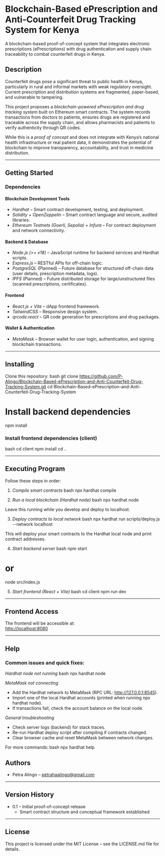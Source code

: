 # Blockchain-Based ePrescription and Anti-Counterfeit Drug Tracking System for Kenya

A blockchain-based proof-of-concept system that integrates electronic prescriptions (ePrescriptions) with drug authentication and supply chain traceability to combat counterfeit drugs in Kenya.

## Description

Counterfeit drugs pose a significant threat to public health in Kenya, particularly in rural and informal markets with weak regulatory oversight. Current prescription and distribution systems are fragmented, paper-based, and vulnerable to tampering.

This project proposes a *blockchain-powered ePrescription and drug tracking system* built on Ethereum smart contracts. The system records transactions from doctors to patients, ensures drugs are registered and traceable across the supply chain, and allows pharmacists and patients to verify authenticity through QR codes.

While this is a *proof of concept* and does not integrate with Kenya’s national health infrastructure or real patient data, it demonstrates the potential of blockchain to improve transparency, accountability, and trust in medicine distribution.

---

## Getting Started

### Dependencies

#### Blockchain Development Tools
- *Hardhat* – Smart contract development, testing, and deployment.
- *Solidity + OpenZeppelin* – Smart contract language and secure, audited libraries.
- *Ethereum Testnets (Goerli, Sepolia) + Infura* – For contract deployment and network connectivity.

#### Backend & Database
- *Node.js (>= v18)* – JavaScript runtime for backend services and Hardhat scripts.
- *Express.js* – RESTful APIs for off-chain logic.
- *PostgreSQL* (Planned) – Future database for structured off-chain data (user details, prescription metadata, logs).
- *IPFS* (Planned) – Future distributed storage for large/unstructured files (scanned prescriptions, certificates).

#### Frontend
- *React.js + Vite* – dApp frontend framework.
- *TailwindCSS* – Responsive design system.
- *qrcode.react* – QR code generation for prescriptions and drug packages.

#### Wallet & Authentication
- *MetaMask* – Browser wallet for user login, authentication, and signing blockchain transactions.

---

## Installing

Clone this repository:
bash
git clone https://github.com/P-Alingo/Blockchain-Based-ePrescription-and-Anti-Counterfeit-Drug-Tracking-System.git
cd Blockchain-Based-ePrescription-and-Anti-Counterfeit-Drug-Tracking-System

# Install backend dependencies
npm install


### Install frontend dependencies (client)
bash
cd client
npm install
cd ..


---

## Executing Program

Follow these steps in order:

1. *Compile smart contracts*
bash
npx hardhat compile


2. *Run a local blockchain (Hardhat node)*
bash
npx hardhat node

Leave this running while you develop and deploy to localhost.

3. *Deploy contracts to local network*
bash
npx hardhat run scripts/deploy.js --network localhost

This will deploy your smart contracts to the Hardhat local node and print contract addresses.

4. *Start backend server*
bash
npm start
# or
node src/index.js


5. *Start frontend (React + Vite)*
bash
cd client
npm run dev


---

## Frontend Access
The frontend will be accessible at:  
[http://localhost:8080](http://localhost:8080)

---

## Help

### Common issues and quick fixes:

*Hardhat node not running*
bash
npx hardhat node


*MetaMask not connecting*
- Add the Hardhat network to MetaMask (RPC URL: http://127.0.0.1:8545).
- Import one of the local Hardhat accounts (printed when running npx hardhat node).
- If transactions fail, check the account balance on the local node.

*General troubleshooting*
- Check server logs (backend) for stack traces.
- Re-run Hardhat deploy script after compiling if contracts changed.
- Clear browser cache and reset MetaMask between network changes.

For more commands:
bash
npx hardhat help


## Authors
- Petra Alingo – petrahaalingo@gmail.com

---

## Version History
- 0.1 – Initial proof-of-concept release  
  - Smart contract structure and conceptual framework established

---

## License
This project is licensed under the MIT License – see the LICENSE.md file for details.
